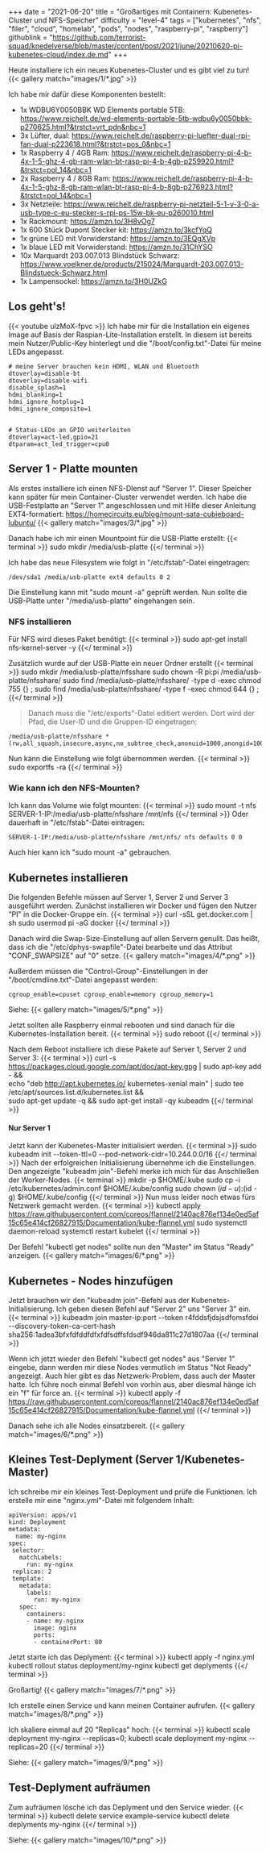 +++
date = "2021-06-20"
title = "Großartiges mit Containern: Kubenetes-Cluster und NFS-Speicher"
difficulty = "level-4"
tags = ["kubernetes", "nfs", "filer", "cloud", "homelab", "pods", "nodes", "raspberry-pi", "raspberry"]
githublink = "https://github.com/terrorist-squad/knedelverse/blob/master/content/post/2021/june/20210620-pi-kubenetes-cloud/index.de.md"
+++

Heute installiere ich ein neues Kubenetes-Cluster und es gibt viel zu tun!
{{< gallery match="images/1/*.jpg" >}}

Ich habe mir dafür diese Komponenten bestellt:
- 1x WDBU6Y0050BBK WD Elements portable 5TB: https://www.reichelt.de/wd-elements-portable-5tb-wdbu6y0050bbk-p270625.html?&trstct=vrt_pdn&nbc=1
- 3x Lüfter, dual: https://www.reichelt.de/raspberry-pi-luefter-dual-rpi-fan-dual-p223618.html?&trstct=pos_0&nbc=1
- 1x Raspberry 4 / 4GB Ram: https://www.reichelt.de/raspberry-pi-4-b-4x-1-5-ghz-4-gb-ram-wlan-bt-rasp-pi-4-b-4gb-p259920.html?&trstct=pol_14&nbc=1
- 2x Raspberry 4 / 8GB Ram: https://www.reichelt.de/raspberry-pi-4-b-4x-1-5-ghz-8-gb-ram-wlan-bt-rasp-pi-4-b-8gb-p276923.html?&trstct=pol_14&nbc=1 
- 3x Netzteile: https://www.reichelt.de/raspberry-pi-netzteil-5-1-v-3-0-a-usb-type-c-eu-stecker-s-rpi-ps-15w-bk-eu-p260010.html
- 1x Rackmount: https://amzn.to/3H8vOg7
- 1x 600 Stück Dupont Stecker kit: https://amzn.to/3kcfYqQ
- 1x grüne LED mit Vorwiderstand: https://amzn.to/3EQgXVp
- 1x blaue LED mit Vorwiderstand: https://amzn.to/31ChYSO
- 10x Marquardt 203.007.013 Blindstück Schwarz: https://www.voelkner.de/products/215024/Marquardt-203.007.013-Blindstueck-Schwarz.html
- 1x Lampensockel: https://amzn.to/3H0UZkG

## Los geht's!
{{< youtube ulzMoX-fpvc >}}
Ich habe mir für die Installation ein eigenes Image auf Basis der Raspian-Lite-Installation erstellt. In diesem ist bereits mein Nutzer/Public-Key hinterlegt und die "/boot/config.txt"-Datei für meine LEDs angepasst.
```
# meine Server brauchen kein HDMI, WLAN und Bluetooth
dtoverlay=disable-bt
dtoverlay=disable-wifi
disable_splash=1
hdmi_blanking=1
hdmi_ignore_hotplug=1
hdmi_ignore_composite=1
 
 
# Status-LEDs an GPIO weiterleiten
dtoverlay=act-led,gpio=21
dtparam=act_led_trigger=cpu0
```

## Server 1 - Platte mounten
Als erstes installiere ich einen NFS-DIenst auf "Server 1". Dieser Speicher kann später für mein Container-Cluster verwendet werden. Ich habe die USB-Festplatte an "Server 1" angeschlossen und mit Hilfe dieser Anleitung EXT4-formatiert: https://homecircuits.eu/blog/mount-sata-cubieboard-lubuntu/
{{< gallery match="images/3/*.jpg" >}}

Danach habe ich mir einen Mountpoint für die USB-Platte erstellt:
{{< terminal >}}
sudo mkdir /media/usb-platte
{{</ terminal >}}

Ich habe das neue Filesystem wie folgt in "/etc/fstab"-Datei eingetragen: 
```
/dev/sda1 /media/usb-platte ext4 defaults 0 2
```
Die Einstellung kann mit "sudo mount -a" geprüft werden. Nun sollte die USB-Platte unter "/media/usb-platte" eingehangen sein.


### NFS installieren 
Für NFS wird dieses Paket benötigt:
{{< terminal >}}
sudo apt-get install nfs-kernel-server -y
{{</ terminal >}}
>
Zusätzlich wurde auf der USB-Platte ein neuer Ordner erstellt
{{< terminal >}}
sudo mkdir /media/usb-platte/nfsshare
sudo chown -R pi:pi /media/usb-platte/nfsshare/
sudo find /media/usb-platte/nfsshare/ -type d -exec chmod 755 {} \;
sudo find /media/usb-platte/nfsshare/ -type f -exec chmod 644 {} \;
{{</ terminal >}}
>
>Danach muss die "/etc/exports"-Datei editiert werden. Dort wird der Pfad, die User-ID und die Gruppen-ID eingetragen:
```
/media/usb-platte/nfsshare *(rw,all_squash,insecure,async,no_subtree_check,anonuid=1000,anongid=1000)
```
>
Nun kann die Einstellung wie folgt übernommen werden.
{{< terminal >}}
sudo exportfs -ra
{{</ terminal >}}
>
### Wie kann ich den NFS-Mounten?
Ich kann das Volume wie folgt mounten:
{{< terminal >}}
sudo mount -t nfs SERVER-1-IP:/media/usb-platte/nfsshare /mnt/nfs
{{</ terminal >}}
Oder dauerhaft in "/etc/fstab"-Datei eintragen:
```
SERVER-1-IP:/media/usb-platte/nfsshare /mnt/nfs/ nfs defaults 0 0
```
Auch hier kann ich "sudo mount -a" gebrauchen.

## Kubernetes installieren
Die folgenden Befehle müssen auf Server 1, Server 2 und Server 3 ausgeführt werden. Zunächst installieren wir Docker und fügen den Nutzer "PI" in die Docker-Gruppe ein.
{{< terminal >}}
curl -sSL get.docker.com | sh 
sudo usermod pi -aG docker
{{</ terminal >}}
>
Danach wird die Swap-Size-Einstellung auf allen Servern genullt. Das heißt, dass ich die "/etc/dphys-swapfile"-Datei bearbeite und das Attribut "CONF_SWAPSIZE" auf "0" setze.
{{< gallery match="images/4/*.png" >}}
>
Außerdem müssen die "Control-Group"-Einstellungen in der "/boot/cmdline.txt"-Datei angepasst werden:
```
cgroup_enable=cpuset cgroup_enable=memory cgroup_memory=1
```
Siehe:
{{< gallery match="images/5/*.png" >}}
>
Jetzt sollten alle Raspberry einmal rebooten und sind danach für die Kubernetes-Installation bereit. 
{{< terminal >}}
sudo reboot
{{</ terminal >}}
>
Nach dem Reboot installiere ich diese Pakete auf Server 1, Server 2 und Server 3:
{{< terminal >}}
curl -s https://packages.cloud.google.com/apt/doc/apt-key.gpg | sudo apt-key add - && \
echo "deb http://apt.kubernetes.io/ kubernetes-xenial main" | sudo tee /etc/apt/sources.list.d/kubernetes.list && \
sudo apt-get update -q && sudo apt-get install -qy kubeadm
{{</ terminal >}}
>
#### Nur Server 1
Jetzt kann der Kubenetes-Master initialisiert werden.
{{< terminal >}}
sudo kubeadm init --token-ttl=0 --pod-network-cidr=10.244.0.0/16
{{</ terminal >}}
Nach der erfolgreichen Initialisierung übernehme ich die Einstellungen. Den angezeigte "kubeadm join"-Befehl merke ich mich für das Anschließen der Worker-Nodes.
{{< terminal >}}
mkdir -p $HOME/.kube
sudo cp -i /etc/kubernetes/admin.conf $HOME/.kube/config
sudo chown $(id -u):$(id -g) $HOME/.kube/config
{{</ terminal >}}
Nun muss leider noch etwas fürs Netzwerk gemacht werden. 
{{< terminal >}}
kubectl apply https://raw.githubusercontent.com/coreos/flannel/2140ac876ef134e0ed5af15c65e414cf26827915/Documentation/kube-flannel.yml
sudo systemctl daemon-reload
systemctl restart kubelet
{{</ terminal >}}
>
Der Befehl "kubectl get nodes" sollte nun den "Master" im Status "Ready" anzeigen.
{{< gallery match="images/6/*.png" >}}

## Kubernetes - Nodes hinzufügen
Jetzt brauchen wir den "kubeadm join"-Befehl aus der Kubenetes-Initialisierung. Ich geben diesen Befehl auf "Server 2" uns "Server 3" ein.
{{< terminal >}}
kubeadm join master-ip:port --token r4fddsfjdsjsdfomsfdoi --discovery-token-ca-cert-hash sha256:1adea3bfxfdfddfdfxfdfsdffsfdsdf946da811c27d1807aa
{{</ terminal >}}

Wenn ich jetzt wieder den Befehl "kubectl get nodes" aus "Server 1" eingebe, dann werden mir diese Nodes vermutlich im Status "Not Ready" angezeigt. Auch hier gibt es das Netzwerk-Problem, dass auch der Master hatte. 
Ich führe noch einmal Befehl von vorhin aus, aber diesmal hänge ich ein "f" für force an.
{{< terminal >}}
kubectl apply -f https://raw.githubusercontent.com/coreos/flannel/2140ac876ef134e0ed5af15c65e414cf26827915/Documentation/kube-flannel.yml
{{</ terminal >}}
>
Danach sehe ich alle Nodes einsatzbereit.
{{< gallery match="images/6/*.png" >}}

## Kleines Test-Deplyment (Server 1/Kubenetes-Master)
Ich schreibe mir ein kleines Test-Deployment und prüfe die Funktionen. Ich erstelle mir eine "nginx.yml"-Datei mit folgendem Inhalt:
```
apiVersion: apps/v1
kind: Deployment
metadata:
  name: my-nginx
spec:
 selector:
   matchLabels:
     run: my-nginx
 replicas: 2
 template:
   metadata:
     labels:
       run: my-nginx
   spec:
     containers:
     - name: my-nginx
       image: nginx
       ports:
       - containerPort: 80
```

Jetzt starte ich das Deplyment:
{{< terminal >}}
kubectl apply -f nginx.yml
kubectl rollout status deployment/my-nginx
kubectl get deplyments
{{</ terminal >}}
>
Großartig!
{{< gallery match="images/7/*.png" >}}

Ich erstelle einen Service und kann meinen Container aufrufen. 
{{< gallery match="images/8/*.png" >}}

Ich skaliere einmal auf 20 "Replicas" hoch:
{{< terminal >}}
kubectl scale deployment my-nginx --replicas=0; kubectl scale deployment my-nginx --replicas=20
{{</ terminal >}}
>
Siehe:
{{< gallery match="images/9/*.png" >}}

## Test-Deplyment aufräumen
Zum aufräumen lösche ich das Deplyment und den Service wieder.
{{< terminal >}}
kubectl delete service example-service
kubectl delete deplyments my-nginx
{{</ terminal >}}
>
Siehe:
{{< gallery match="images/10/*.png" >}}
